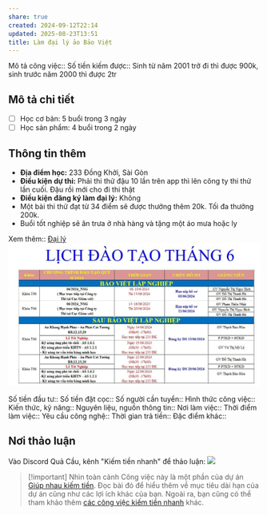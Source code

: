```yaml
---
share: true
created: 2024-09-12T22:14
updated: 2025-08-23T13:51
title: Làm đại lý ảo Bảo Việt
---
```

Mô tả công việc:: 
Số tiền kiếm được:: Sinh từ năm 2001 trở đi thì được 900k, sinh trước năm 2000 thì được 2tr

## Mô tả chi tiết
- [ ] Học cơ bản: 5 buổi trong 3 ngày
- [ ] Học sản phẩm: 4 buổi trong 2 ngày
## Thông tin thêm
- **Địa điểm học:** 233 Đồng Khởi, Sài Gòn
- **Điều kiện dự thi:** Phải thi thử đậu 10 lần trên app thì lên công ty thi thử lần cuối. Đậu rồi mới cho đi thi thật
- **Điều kiện đăng ký làm đại lý:** Không
- Một bài thi thử đạt từ 34 điểm sẽ được thưởng thêm 20k. Tối đa thưởng 200k.
- Buổi tốt nghiệp sẽ ăn trưa ở nhà hàng và tặng một áo mưa hoặc ly

Xem thêm:: [Đại lý](../../../../../../T%C3%ACnh%20h%C3%ACnh%20%E1%BB%9F%20Vi%E1%BB%87t%20Nam/L%C4%A9nh%20v%E1%BB%B1c%20c%E1%BB%A5%20th%E1%BB%83/B%E1%BA%A3o%20hi%E1%BB%83m/Nh%C3%A2n%20s%E1%BB%B1/B%E1%BA%A3o%20Vi%E1%BB%87t/%C4%90%E1%BA%A1i%20l%C3%BD.md)
![Lịch đào tạo Bảo Việt.png](../../../../../../../assets/attachments/L%E1%BB%8Bch%20%C4%91%C3%A0o%20t%E1%BA%A1o%20B%E1%BA%A3o%20Vi%E1%BB%87t.png)

Số tiền đầu tư:: 
Số tiền đặt cọc:: 
Số người cần tuyển:: 
Hình thức công việc::
Kiến thức, kỹ năng::
Nguyên liệu, nguồn thông tin::
Nơi làm việc::
Thời điểm làm việc::
Yêu cầu công nghệ::
Thời gian trả tiền::
Đặc điểm khác::

## Nơi thảo luận
Vào Discord Quả Cầu, kênh "Kiếm tiền nhanh" để thảo luận:
![](https://i.imgur.com/PffcLkI.png)

> [!important] Nhìn toàn cảnh
> Công việc này là một phần của dự án [Giúp nhau kiếm tiền](../../../../../../../%F0%9F%93%90D%E1%BB%B1%20%C3%A1n/Gi%C3%BAp%20nhau%20ki%E1%BA%BFm%20ti%E1%BB%81n/index.md). Đọc bài đó để hiểu thêm về mục tiêu dài hạn của dự án cũng như các lợi ích khác của bạn. Ngoài ra, bạn cũng có thể tham khảo thêm [các công việc kiếm tiền nhanh](../../../index.md) khác.